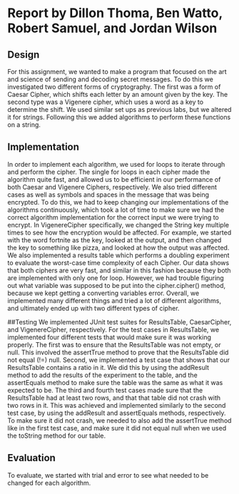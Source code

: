 # Report by Dillon Thoma, Ben Watto, Robert Samuel, and Jordan Wilson

## Design
For this assignment, we wanted to make a program that focused on the art and
science of sending and decoding secret messages. To do this we investigated two
different forms of cryptography. The first was a form of Caesar Cipher, which
shifts each letter by an amount given by the key. The second type was a Vigenere
cipher, which uses a word as a key to determine the shift. We used similar set
ups as previous labs, but we altered it for strings. Following this we added
algorithms to perform these functions on a string.

## Implementation
In order to implement each algorithm, we used for loops to iterate through and
perform the cipher. The single for loops in each cipher made the algorithm
quite fast, and allowed us to be efficient in our performance of both Caesar and
Vigenere Ciphers, respectively. We also tried different cases as well as symbols
and spaces in the message that was being encrypted. To do this, we had to keep
changing our implementations of the algorithms continuously, which took a lot
of time to make sure we had the correct algorithm implementation for the correct
input we were trying to encrypt. In VigenereCipher specifically, we changed the
String key multiple times to see how the encryption would be affected. For example,
we started with the word fortnite as the key, looked at the output, and then changed
the key to something like pizza, and looked at how the output was affected. We
also implemented a results table which performs a doubling experiment to evaluate
the worst-case time complexity of each Cipher. Our data shows that both ciphers
are very fast, and similar in this fashion because they both are implemented with
only one for loop. However, we had trouble figuring out what variable was supposed
to be put into the cipher.cipher() method, because we kept getting a converting
variables error. Overall, we implemented many different things and tried a lot of
different algorithms, and ultimately ended up with two different types of cipher.

##Testing
We implemented JUnit test suites for ResultsTable, CaesarCipher, and VigenereCipher,
respectively. For the test cases in ResultsTable, we implemented four different
tests that would make sure it was working properly. The first was to ensure that
the ResultsTable was not empty, or null. This involved the assertTrue method to
prove that the ResultsTable did not equal (!=) null. Second, we implemented a test
case that shows that our ResultsTable contains a ratio in it. We did this by
using the addResult method to add the results of the experiment to the table, and
the assertEquals method to make sure the table was the same as what it was expected
to be. The third and fourth test cases made sure that the ResultsTable had at
least two rows, and that that table did not crash with two rows in it. This was
achieved and implemented similarly to the second test case, by using the addResult
and assertEquals methods, respectively. To make sure it did not crash, we needed
to also add the assertTrue method like in the first test case, and make sure it
did not equal null when we used the toString method for our table.

## Evaluation
To evaluate, we started with trial and error to see what needed to be changed
for each algorithm.
